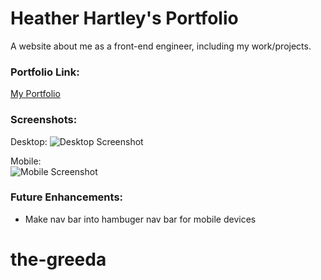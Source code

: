 # Heather Hartley's Portfolio

A website about me as a front-end engineer, including my work/projects.

### Portfolio Link:
[My Portfolio](http://heather-hartley-portfolio.s3-website-us-west-2.amazonaws.com/)

### Screenshots:
Desktop:
![Desktop Screenshot](portfolio-desktop-ss.png)

Mobile:  
![Mobile Screenshot](portfolio-mobile-ss.png)

### Future Enhancements:
* Make nav bar into hambuger nav bar for mobile devices
# the-greeda
